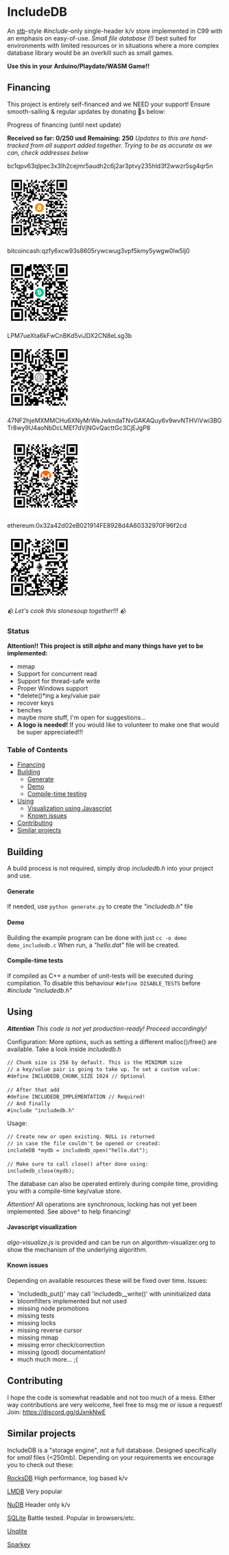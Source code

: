 # IncludeDB

An [stb](https://github.com/nothings/stb/)-style *#include*-only single-header k/v store implemented in 
C99 with an emphasis on easy-of-use. <em>Small file database (!)</em> best suited for environments with 
limited resources or in situations where a more complex database library would be an overkill such as 
small games.

<span style="font-weight:bold;">Use this in your Arduino/Playdate/WASM Game!!</span>


## Financing

This project is entirely self-financed and we NEED your support!
Ensure smooth-sailing & regular updates by donating &#129372;s below: 

Progress of financing (until next update)

<b>Received so far: 0/250 usd</b>
<b>Remaining: 250</b>
<em>Updates to this are hand-tracked from all support added together. Trying to be as accurate as we can, check addresses below</em>

bc1qpv63qlpec3x3lh2cejmr5audh2c6j2ar3ptvy235hld3f2wwzr5sg4qr5n
<p>
<img src="images/btc.png" width="150px" alt="bc1qpv63qlpec3x3lh2cejmr5audh2c6j2ar3ptvy235hld3f2wwzr5sg4qr5n">
</p>
bitcoincash:qzfy6xcw93s8605rywcwug3vpf5kmy5ywgw0lw5lj0
<p>
<img src="images/bch.png" width="150px" alt="bitcoincash:qzfy6xcw93s8605rywcwug3vpf5kmy5ywgw0lw5lj0">
</p>
LPM7ueXta6kFwCnBKd5viJDX2CN8eLsg3b
<p>
<img src="images/ltc.png" width="150px" alt="LPM7ueXta6kFwCnBKd5viJDX2CN8eLsg3b">
</p>
47NF2hjeMXMMCHu6XNyMrWeJwkndaTNvGAKAQuy6v9wvNTHViVwi3BGTr8wy9U4aoNbDcLMEf7dVjNGvQacttGc3CjEJgP8
<p>
<img src="images/xmr.png" width="180px" alt="47NF2hjeMXMMCHu6XNyMrWeJwkndaTNvGAKAQuy6v9wvNTHViVwi3BGTr8wy9U4aoNbDcLMEf7dVjNGvQacttGc3CjEJgP8">
</p>
ethereum:0x32a42d02eB021914FE8928d4A60332970F96f2cd
<p>
<img src="images/eth.png" width="150px" alt="ethereum:0x32a42d02eB021914FE8928d4A60332970F96f2cd">
</p>
<em> &#129704; Let's cook this stonesoup together!!! &#129704; </em>


### Status

**Attention!! This project is still *alpha* and many things have yet to be implemented:**
- mmap
- Support for concurrent read
- Support for thread-safe write
- Proper Windows support
- *delete()*ing a key/value pair
- recover keys
- benches
- maybe more stuff, I'm open for suggestions...
- **A logo is needed!** If you would like to volunteer to make one that would be super appreciated!!!

### Table of Contents
- [Financing](#financing)
- [Building](#building)
  - [Generate](#generate)
  - [Demo](#demo)
  - [Compile-time testing](#compile-time-tests)
- [Using](#using)
  - [Visualization using Javascript](#javascript-visualization)
  - [Known issues](#known-issues)
- [Contributing](#contributing)
- [Similar projects](#similar-projects)

## Building
A build process is not required, simply drop *includedb.h* into your project and use.
#### Generate
If needed, use ``python generate.py`` to create the _"includedb.h"_ file
#### Demo
Building the example program can be done with just ``cc -o demo demo_includedb.c`` When run, a _"hello.dat"_ file will be created.
#### Compile-time tests
If compiled as C++ a number of unit-tests will be executed during compilation. To disable this behaviour ```#define DISABLE_TESTS``` before *#include "includedb.h"*

## Using
_**Attention** This code is not yet production-ready! Proceed accordingly!_

Configuration:
More options, such as setting a different malloc()/free() are available. Take a look inside *includedb.h*
```
// Chunk size is 256 by default. This is the MINIMUM size
// a key/value pair is going to take up. To set a custom value:
#define INCLUDEDB_CHUNK_SIZE 1024 // Optional

// After that add
#define INCLUDEDB_IMPLEMENTATION // Required!
// And finally
#include "includedb.h"

```
Usage:
```
// Create new or open existing. NULL is returned 
// in case the file couldn't be opened or created:
includeDB *mydb = includedb_open("hello.dat");

// Make sure to call close() after done using:
includedb_close(mydb);
```
The database can also be operated entirely during compile time, providing you with a compile-time key/value store.

*Attention!* All operations are synchronous, locking has not yet been implemented. See above^ to help financing!


#### Javascript visualization
*algo-visualize.js* is provided and can be run on algorithm-visualizer.org to show the mechanism of the underlying algorithm. 


#### Known issues
Depending on available resources these will be fixed over time.
Issues:
- 'includedb_put()' may call 'includedb__write()' with uninitialized data 
- bloomfilters implemented but not used
- missing node promotions
- missing tests
- missing locks
- missing reverse cursor
- missing mmap
- missing error check/correction
- missing (good) documentation!
- much much more... ;(

## Contributing
I hope the code is somewhat readable and not too much of a mess. Either way contributions are very welcome, feel free to msg me or issue a request!
Join: https://discord.gg/dJxnkNwE

## Similar projects
IncludeDB is a "storage engine", not a full database. Designed specifically for *small* files (<250mb). Depending on your requirements we encourage you to check out these:

[RocksDB](https://github.com/facebook/rocksdb) High performance, log based k/v 

[LMDB](https://github.com/LMDB/lmdb) Very popular                                              

[NuDB](https://github.com/CPPAlliance/NuDB) Header only k/v

[SQLite](https://github.com/sqlite/sqlite) Battle tested. Popular in browsers/etc. 

[Unqlite](https://github.com/symisc/unqlite)          

[Sparkey](https://github.com/spotify/sparkey)
                                                                                                  
